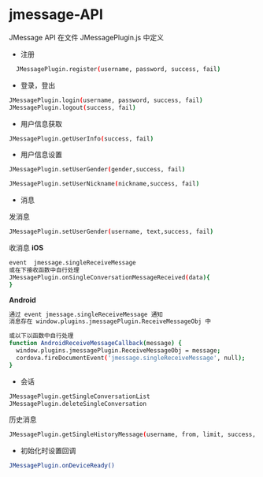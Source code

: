 
# jmessage-API

JMessage API 在文件 JMessagePlugin.js 中定义


+ 注册
```sh
  JMessagePlugin.register(username, password, success, fail)
```

+ 登录，登出
```sh
JMessagePlugin.login(username, password, success, fail)
JMessagePlugin.logout(success, fail)
```

+ 用户信息获取

```sh
JMessagePlugin.getUserInfo(success, fail)
```

+ 用户信息设置

```sh
JMessagePlugin.setUserGender(gender,success, fail)

JMessagePlugin.setUserNickname(nickname,success, fail)
```

+ 消息

发消息
```sh
JMessagePlugin.setUserGender(username, text,success, fail)
```

收消息
**iOS**
```sh
event  jmessage.singleReceiveMessage
或在下接收函数中自行处理
JMessagePlugin.onSingleConversationMessageReceived(data){
}
```
**Android**
```sh
通过 event jmessage.singleReceiveMessage 通知
消息存在 window.plugins.jmessagePlugin.ReceiveMessageObj 中

或以下以函数中自行处理
function AndroidReceiveMessageCallback(message) {
  window.plugins.jmessagePlugin.ReceiveMessageObj = message;
  cordova.fireDocumentEvent('jmessage.singleReceiveMessage', null);
}
```

+ 会话
```sh
JMessagePlugin.getSingleConversationList
JMessagePlugin.deleteSingleConversation
```

历史消息

```sh
JMessagePlugin.getSingleHistoryMessage(username, from, limit, success, fail)
```


+ 初始化时设置回调

```sh
JMessagePlugin.onDeviceReady()
```




